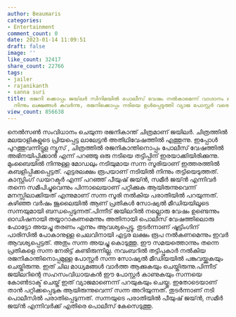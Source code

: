 ```yaml
---
author: Beaumaris
categories:
- Entertainment
comment_count: 0
date: 2023-01-14 11:09:51
draft: false
image: ''
like_count: 32417
share_count: 22766
tags:
- jailer
- rajanikanth
- sanna suri
title: രജനി ക്കൊപ്പം ജയ്‌ലർ സിനിമയിൽ പോലീസ് വേഷം നൽകാമെന്ന് വാഗ്ദാനം ചെയ്തു നടിയിൽ
  നിന്നും ലക്ഷങ്ങൾ കവർന്നു, രജനിക്കൊപ്പം നടിയെ ഉൾപ്പെടുത്തി വ്യാജ പോസ്റ്റർ വരെ പുറത്തുവിട്ടു
view_count: 856638
---
```


നെൽസൺ സംവിധാനം ചെയുന്ന രജനികാന്ത് ചിത്രമാണ് ജയിലർ. ചിത്രത്തിൽ മലയാളികളുടെ പ്രിയപ്പെട്ട ലാലേട്ടൻ അതിഥിവേഷത്തിൽ എത്തുന്നു. ഇപ്പോൾ പുറത്തുവന്നിട്ടുള ന്യൂസ് , ചിത്രത്തിൽ രജനികാന്തിനൊപ്പം പോലീസ് വേഷത്തിൽ അഭിനയിപ്പിക്കാൻ എന്ന് പറഞ്ഞു ഒരു നടിയെ തട്ടിപ്പിന് ഇരയാക്കിയിരിക്കുന്നു. മുംബൈയിൽ നിന്നുള്ള മോഡലും നടിയുമായ സന്ന സൂരിയാണ് ഇത്തരത്തിൽ കബളിപ്പിക്കപ്പെട്ടത്. എട്ടരലക്ഷം രൂപയാണ് നടിയിൽ നിന്നും തട്ടിയെടുത്തത്. കാസ്റ്റിംഗ് ഡയറക്ടര്‍ എന്ന് പറഞ്ഞ് പീയുഷ് ജയ്ന്‍, സമീര്‍ ജയ്ന്‍ എന്നിവര്‍ തന്നെ സമീപിച്ചുവെന്നും പിന്നാലെയാണ് പറ്റിക്കുക ആയിരുന്നുവെന്ന് മനസ്സിലാക്കിയത് എന്നുമാണ് സന്ന സൂരി നല്‍കിയ പരാതിയില്‍ പറയുന്നത്. കഴിഞ്ഞ വര്‍ഷം ജൂലൈയില്‍ ആണ് പ്രതികള്‍ സോഷ്യല്‍ മീഡിയയിലൂടെ സന്നയുമായി ബന്ധപ്പെടുന്നത്.പിന്നീട് ജയിലറില്‍ നല്ലൊരു വേഷം ഉണ്ടെന്നും ഓഡിഷനായി തയ്യാറാകണമെന്നും അതിനായി പൊലീസ് വേഷത്തിലൊരു ഫോട്ടോ അയച്ചു തരണം എന്നും ആവശ്യപ്പെട്ടു. തുടര്‍ന്നാണ് ഷൂട്ടിംഗിന് പാരിസില്‍ പോകാനുള്ള ചെലവിനായി എട്ടര ലക്ഷം രൂപ നല്‍കണമെന്നും ഇവര്‍ ആവശ്യപ്പെട്ടത്. അതും സന്ന അയച്ചു കൊടുത്തു. ഈ സമയത്തൊന്നും തന്നെ പ്രതികളെ സന്ന നേരിട്ട് കണ്ടിരുന്നില്ല. നവംബറില്‍ തട്ടിപ്പുകാര്‍ നല്‍കിയ രജനികാന്തിനൊപ്പമുള്ള പോസ്റ്റര്‍ സന്ന സോഷ്യല്‍ മീഡിയയില്‍ പങ്കുവയ്ക്കുകയും ചെയ്തിരുന്നു. ഇത് ചില മാധ്യമങ്ങള്‍ വാര്‍ത്ത ആക്കുകയും ചെയ്തിരുന്നു.പിന്നീട് ജയിലറിന്റെ സഹസംവിധായകന്‍ ഈ പോസ്റ്റര്‍ കാണുകയും സന്നയെ കോണ്‍ടാക്ട് ചെയ്ത് ഇത് വ്യാജമാണെന്ന് പറയുകയും ചെയ്തു. ഇതോടെയാണ് താന്‍ പറ്റിക്കപ്പെടുക ആയിരുന്നുവെന്ന് സന്ന അറിയുന്നത്. തുടര്‍ന്നാണ് നടി പൊലീസില്‍ പരാതിപ്പെടുന്നത്. സന്നയുടെ പരാതിയില്‍ പീയുഷ് ജയ്ന്‍, സമീര്‍ ജയ്ന്‍ എന്നിവര്‍ക്ക് എതിരെ പൊലീസ് കേസെടുത്തു.